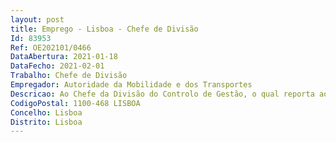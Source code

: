 ```yaml
--- 
layout: post
title: Emprego - Lisboa - Chefe de Divisão
Id: 83953
Ref: OE202101/0466
DataAbertura: 2021-01-18
DataFecho: 2021-02-01
Trabalho: Chefe de Divisão
Empregador: Autoridade da Mobilidade e dos Transportes
Descricao: Ao Chefe da Divisão do Controlo de Gestão, o qual reporta ao Diretor da Administração de Recursos e do Controlo de Gestão, compete a organização e gestão da divisão, assegurando no desempenho das suas funções, designadamente (i) a elaboração dos Planos de Atividades e dos Relatórios de Atividades, Gestão e Contas, (ii) o acompanhamento e preparação de relato periódico da atividade operacional e financeira, (iii) a melhoria contínua do sistema de controlo de gestão e (iv) a produção regular de informação de gestão.
CodigoPostal: 1100-468 LISBOA
Concelho: Lisboa
Distrito: Lisboa
--- 
```

